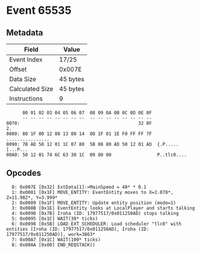 # Event 65535

## Metadata

| Field           | Value    |
|-----------------|----------|
| Event Index     | 17/25    |
| Offset          | 0x007E   |
| Data Size       | 45 bytes |
| Calculated Size | 45 bytes |
| Instructions    | 9        |

```
      00 01 02 03 04 05 06 07  08 09 0A 0B 0C 0D 0E 0F
      -- -- -- -- -- -- -- --  -- -- -- -- -- -- -- --
0070:                                            32 0F                2.
0080: 80 1F 00 12 80 13 80 14  80 1F 01 1E F0 FF FF 7F  ................
0090: 7B AD 50 12 01 1C 07 80  5B 08 80 AD 50 12 01 AD  {.P.....[...P...
00A0: 50 12 01 74 6C 63 30 1C  09 80 00                 P..tlc0....     
```

## Opcodes

```
  0: 0x007E [0x32] ExtData[1]->MainSpeed = 40* * 0.1
  1: 0x0081 [0x1F] MOVE_ENTITY: EventEntity moves to X=2.078*, Z=11.982*, Y=3.999*
  2: 0x0089 [0x1F] MOVE_ENTITY: Update entity position (mode=1)
  3: 0x008B [0x1E] EventEntity looks at LocalPlayer and starts talking
  4: 0x0090 [0x7B] Iroha (ID: 17977517/0x011250AD) stops talking
  5: 0x0095 [0x1C] WAIT(30* ticks)
  6: 0x0098 [0x5B] LOAD_EXT_SCHEDULER: Load scheduler "tlc0" with entities [Iroha (ID: 17977517/0x011250AD), Iroha (ID: 17977517/0x011250AD)], work=3863*
  7: 0x00A7 [0x1C] WAIT(100* ticks)
  8: 0x00AA [0x00] END_REQSTACK()
```
